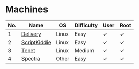 # Machines

| No. | Name                                    | OS    | Difficulty | User     | Root     |
| --- | --------------------------------------- | ----- | ---------- | -------- | -------- |
| 1   | <a href="Delivery">Delivery</a>         | Linux | Easy       | &#10003; | &#10003; |
| 2   | <a href="ScriptKiddie">ScriptKiddie</a> | Linux | Easy       | &#10003; | &#10003; |
| 3   | <a href="Tenet">Tenet</a>               | Linux | Medium     | &#10003; | &#10003; |
| 4   | <a href="Spectra">Spectra</a>           | Other | Easy       | &#10003; | &#10003; |
